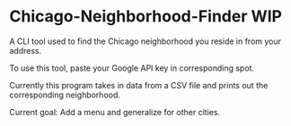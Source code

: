 # Chicago-Neighborhood-Finder WIP
A CLI tool used to find the Chicago neighborhood you reside in from your address.

To use this tool, paste your Google API key in corresponding spot.

Currently this program takes in data from a CSV file and prints out the corresponding neighborhood.

Current goal: Add a menu and generalize for other cities.
